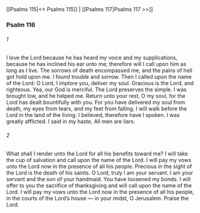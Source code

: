 [[Psalms 115|<< Psalms 115]]  |  [[Psalms 117|Psalms 117 >>]]

### Psalm 116
###### 1
I love the Lord because he has heard my voice and my supplications, because he has inclined his ear unto me; therefore will I call upon him as long as I live. The sorrows of death encompassed me, and the pains of hell got hold upon me. I found trouble and sorrow. Then I called upon the name of the Lord: O Lord, I implore you, deliver my soul. Gracious is the Lord, and righteous. Yea, our God is merciful. The Lord preserves the simple. I was brought low, and he helped me. Return unto your rest, O my soul, for the Lord has dealt bountifully with you. For you have delivered my soul from death, my eyes from tears, and my feet from falling. I will walk before the Lord in the land of the living. I believed, therefore have I spoken. I was greatly afflicted. I said in my haste, All men are liars.

###### 2
What shall I render unto the Lord for all his benefits toward me? I will take the cup of salvation and call upon the name of the Lord. I will pay my vows unto the Lord now in the presence of all his people. Precious in the sight of the Lord is the death of his saints. O Lord, truly I am your servant. I am your servant and the son of your handmaid. You have loosened my bonds. I will offer to you the sacrifice of thanksgiving and will call upon the name of the Lord. I will pay my vows unto the Lord now in the presence of all his people, in the courts of the Lord’s house — in your midst, O Jerusalem. Praise the Lord.
